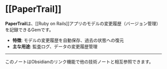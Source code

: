 # [[PaperTrail]]

**PaperTrail**は、[[Ruby on Rails]]アプリのモデルの変更履歴（バージョン管理）を記録できるGemです。

- **特徴**: モデルの変更履歴を自動保存、過去の状態への復元
- **主な用途**: 監査ログ、データの変更履歴管理

---

このノートはObsidianのリンク機能で他の技術ノートと相互参照できます。 